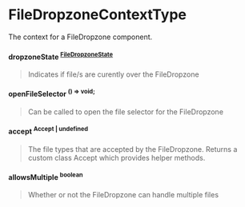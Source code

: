 # FileDropzoneContextType

The context for a FileDropzone component.

#### dropzoneState <sup>[FileDropzoneState](./FileDropzoneState)</sup>

> Indicates if file/s are curently over the FileDropzone

#### openFileSelector <sup>() => void;</sup>

> Can be called to open the file selector for the FileDropzone

#### accept <sup>Accept | undefined</sup>

> The file types that are accepted by the FileDropzone. Returns a custom class Accept which provides helper methods. 

#### allowsMultiple <sup>boolean</sup>

> Whether or not the FileDropzone can handle multiple files

